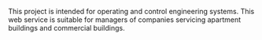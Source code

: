 This project is intended for operating and control engineering systems. This web service is suitable for managers of companies servicing apartment buildings and commercial buildings.
